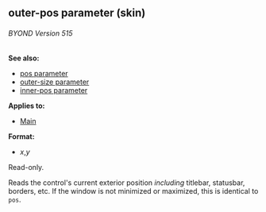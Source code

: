 ## outer-pos parameter (skin) 
###### BYOND Version 515
**See also:**
*   [pos parameter](/%7Bskin%7D/param/pos)
*   [outer-size parameter](/%7Bskin%7D/param/outer-size)
*   [inner-pos parameter](/%7Bskin%7D/param/inner-pos)
<!-- -->
**Applies to:**
*   [Main](/%7Bskin%7D/control/main)
<!-- -->
**Format:**
*   *x*,*y*


Read-only. 

Reads the control\'s current exterior
position *including* titlebar, statusbar, borders, etc. If the window is
not minimized or maximized, this is identical to `pos`.